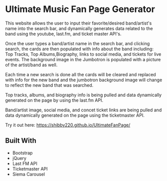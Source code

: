 # Ultimate Music Fan Page Generator

This website allows the user to input their favorite/desired band/artist's name into the search bar, and dynamically generates data related to the band using the youtube, last.fm, and ticket master API's. 

Once the user types a band/artist name in the search bar, and clicking search, the cards are then populated with info about the band including: Top Tracks, Top Albums,Biography, links to social media, and tickets for live events. The background image in the Jumbotron is populated with a picture of the artist/band as well.

Each time a new search is done all the cards will be cleared and replaced with info for the new band and the jumbotron background image will change to reflect the new band that was searched.

Top tracks, albums, and biography info is being pulled and data dynamically generated on the page by using the last.fm API.

Band/artist image, social media, and concet ticket links are being pulled and data dynamically generated on the page using the ticketmaster API.

Try it out here: https://shibby220.github.io/UltimateFanPage/

## Built With

* Bootstrap
* jQuery
* Last FM API
* Ticketmaster API
* Siema Carousel
